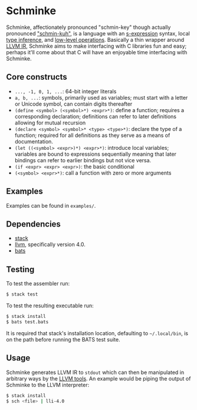# Schminke
Schminke, affectionately pronounced "schmin-key" though actually pronounced
["schmin-kuh"](https://translate.google.com/#de/en/Schminke), is a language
with an [s-expression](https://en.wikipedia.org/wiki/S-expression) syntax,
local [type inference](https://en.wikipedia.org/wiki/Type_inference), and
[low-level
operations](https://en.wikipedia.org/wiki/Low-level_programming_language).
Basically a thin wrapper around [LLVM IR](http://llvm.org/docs/LangRef.html),
Schminke aims to make interfacing with C libraries fun and easy; perhaps it'll
come about that C will have an enjoyable time interfacing with Schminke.

## Core constructs
* `..., -1, 0, 1, ...`: 64-bit integer literals
* `a, b, ...`: symbols, primarily used as variables; must start with a letter
  or Unicode symbol, can contain digits thereafter
* `(define <symbol> (<symbol>*) <expr>*)`: define a function; requires a
  corresponding declaration; definitions can refer to later definitions
  allowing for mutual recursion
* `(declare <symbol> <symbol>* <type> <type>*)`: declare the type of a
  function; required for all definitions as they serve as a means of
  documentation.
* `(let ((<symbol> <expr>)*) <expr>*)`: introduce local variables; variables
  are bound to expressions sequentially meaning that later bindings can refer
  to earlier bindings but not vice versa.
* `(if <expr> <expr> <expr>)`: the basic conditional
* `(<symbol> <expr>*)`: call a function with zero or more arguments

## Examples
Examples can be found in `examples/`.

## Dependencies
* [stack](http://haskellstack.org/)
* [llvm](http://llvm.org/), specifically version 4.0.
* [bats](https://github.com/sstephenson/bats)

## Testing
To test the assembler run:
```bash
$ stack test
```

To test the resulting executable run:
```bash
$ stack install
$ bats test.bats
```
It is required that stack's installation location, defaulting to
`~/.local/bin`, is on the path before running the BATS test suite.

## Usage
Schminke generates LLVM IR to `stdout` which can then be manipulated in
arbitrary ways by the [LLVM tools](http://llvm.org/docs/CommandGuide/). An
example would be piping the output of Schminke to the LLVM interpreter:

```bash
$ stack install
$ sch <file> | lli-4.0
```
